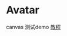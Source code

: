 # Avatar
canvas 测试demo
[教程](https://developer.mozilla.org/zh-CN/docs/Web/API/Canvas_API/Tutorial/Basic_usage)

